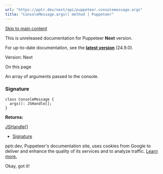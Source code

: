 ```yaml
---
url: "https://pptr.dev/next/api/puppeteer.consolemessage.args"
title: "ConsoleMessage.args() method | Puppeteer"
---
```


[Skip to main content](https://pptr.dev/next/api/puppeteer.consolemessage.args#__docusaurus_skipToContent_fallback)

This is unreleased documentation for Puppeteer **Next** version.

For up-to-date documentation, see the **[latest version](https://pptr.dev/api/puppeteer.consolemessage.args)** (24.9.0).

Version: Next

On this page

An array of arguments passed to the console.

### Signature [​](https://pptr.dev/next/api/puppeteer.consolemessage.args\#signature "Direct link to Signature")

```codeBlockLines_RjmQ
class ConsoleMessage {
  args(): JSHandle[];
}

```

**Returns:**

[JSHandle](https://pptr.dev/next/api/puppeteer.jshandle)\[\]

- [Signature](https://pptr.dev/next/api/puppeteer.consolemessage.args#signature)

pptr.dev, Puppeteer's documentation site, uses cookies from Google to deliver and enhance the quality of its services and to analyze traffic. [Learn more.](https://policies.google.com/technologies/cookies)

Okay, got it!